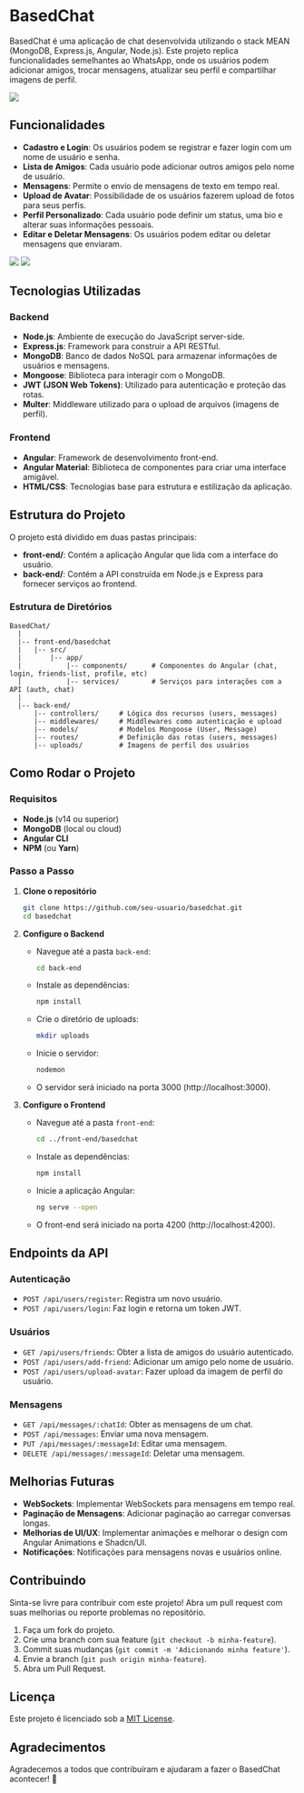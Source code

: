 # BasedChat

BasedChat é uma aplicação de chat desenvolvida utilizando o stack MEAN (MongoDB, Express.js, Angular, Node.js). Este projeto replica funcionalidades semelhantes ao WhatsApp, onde os usuários podem adicionar amigos, trocar mensagens, atualizar seu perfil e compartilhar imagens de perfil.

<img src="Esquema.png">

## Funcionalidades

- **Cadastro e Login**: Os usuários podem se registrar e fazer login com um nome de usuário e senha.
- **Lista de Amigos**: Cada usuário pode adicionar outros amigos pelo nome de usuário.
- **Mensagens**: Permite o envio de mensagens de texto em tempo real.
- **Upload de Avatar**: Possibilidade de os usuários fazerem upload de fotos para seus perfis.
- **Perfil Personalizado**: Cada usuário pode definir um status, uma bio e alterar suas informações pessoais.
- **Editar e Deletar Mensagens**: Os usuários podem editar ou deletar mensagens que enviaram.

<img src="Diagrama de Caso de Uso.png">

<img src="Diagrama de Classes.png">

## Tecnologias Utilizadas

### Backend
- **Node.js**: Ambiente de execução do JavaScript server-side.
- **Express.js**: Framework para construir a API RESTful.
- **MongoDB**: Banco de dados NoSQL para armazenar informações de usuários e mensagens.
- **Mongoose**: Biblioteca para interagir com o MongoDB.
- **JWT (JSON Web Tokens)**: Utilizado para autenticação e proteção das rotas.
- **Multer**: Middleware utilizado para o upload de arquivos (imagens de perfil).

### Frontend
- **Angular**: Framework de desenvolvimento front-end.
- **Angular Material**: Biblioteca de componentes para criar uma interface amigável.
- **HTML/CSS**: Tecnologias base para estrutura e estilização da aplicação.

## Estrutura do Projeto

O projeto está dividido em duas pastas principais:

- **front-end/**: Contém a aplicação Angular que lida com a interface do usuário.
- **back-end/**: Contém a API construída em Node.js e Express para fornecer serviços ao frontend.

### Estrutura de Diretórios
```
BasedChat/
  |
  |-- front-end/basedchat
  |   |-- src/
  |       |-- app/
  |           |-- components/      # Componentes do Angular (chat, login, friends-list, profile, etc)
  |           |-- services/        # Serviços para interações com a API (auth, chat)
  |
  |-- back-end/
      |-- controllers/     # Lógica dos recursos (users, messages)
      |-- middlewares/     # Middlewares como autenticação e upload
      |-- models/          # Modelos Mongoose (User, Message)
      |-- routes/          # Definição das rotas (users, messages)
      |-- uploads/         # Imagens de perfil dos usuários
```

## Como Rodar o Projeto

### Requisitos
- **Node.js** (v14 ou superior)
- **MongoDB** (local ou cloud)
- **Angular CLI**
- **NPM** (ou **Yarn**)

### Passo a Passo

1. **Clone o repositório**
   ```bash
   git clone https://github.com/seu-usuario/basedchat.git
   cd basedchat
   ```

2. **Configure o Backend**
   - Navegue até a pasta `back-end`:
     ```bash
     cd back-end
     ```
   - Instale as dependências:
     ```bash
     npm install
     ```
   - Crie o diretório de uploads:
     ```bash
     mkdir uploads
     ```
   - Inicie o servidor:
     ```bash
     nodemon
     ```
   - O servidor será iniciado na porta 3000 (http://localhost:3000).

3. **Configure o Frontend**
   - Navegue até a pasta `front-end`:
     ```bash
     cd ../front-end/basedchat
     ```
   - Instale as dependências:
     ```bash
     npm install
     ```
   - Inicie a aplicação Angular:
     ```bash
     ng serve --open
     ```
   - O front-end será iniciado na porta 4200 (http://localhost:4200).

## Endpoints da API

### Autenticação
- `POST /api/users/register`: Registra um novo usuário.
- `POST /api/users/login`: Faz login e retorna um token JWT.

### Usuários
- `GET /api/users/friends`: Obter a lista de amigos do usuário autenticado.
- `POST /api/users/add-friend`: Adicionar um amigo pelo nome de usuário.
- `POST /api/users/upload-avatar`: Fazer upload da imagem de perfil do usuário.

### Mensagens
- `GET /api/messages/:chatId`: Obter as mensagens de um chat.
- `POST /api/messages`: Enviar uma nova mensagem.
- `PUT /api/messages/:messageId`: Editar uma mensagem.
- `DELETE /api/messages/:messageId`: Deletar uma mensagem.

## Melhorias Futuras

- **WebSockets**: Implementar WebSockets para mensagens em tempo real.
- **Paginação de Mensagens**: Adicionar paginação ao carregar conversas longas.
- **Melhorias de UI/UX**: Implementar animações e melhorar o design com Angular Animations e Shadcn/UI.
- **Notificações**: Notificações para mensagens novas e usuários online.

## Contribuindo

Sinta-se livre para contribuir com este projeto! Abra um pull request com suas melhorias ou reporte problemas no repositório.

1. Faça um fork do projeto.
2. Crie uma branch com sua feature (`git checkout -b minha-feature`).
3. Commit suas mudanças (`git commit -m 'Adicionando minha feature'`).
4. Envie a branch (`git push origin minha-feature`).
5. Abra um Pull Request.

## Licença
Este projeto é licenciado sob a [MIT License](LICENSE).

## Agradecimentos
Agradecemos a todos que contribuíram e ajudaram a fazer o BasedChat acontecer! 🚀

